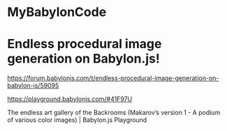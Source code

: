# MyBabylonCode


# Endless procedural image generation on Babylon.js! 

https://forum.babylonjs.com/t/endless-procedural-image-generation-on-babylon-js/59095

https://playground.babylonjs.com/#41F97U

The endless art gallery of the Backrooms (Makarov’s version 1 - A podium of various color images) | Babylon.js Playground



